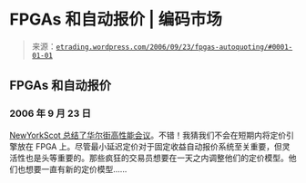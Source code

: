 <!--yml

类别：未分类

日期：2024-05-12 19:49:55

-->

# FPGAs 和自动报价 | 编码市场

> 来源：[`etrading.wordpress.com/2006/09/23/fpgas-autoquoting/#0001-01-01`](https://etrading.wordpress.com/2006/09/23/fpgas-autoquoting/#0001-01-01)

## FPGAs 和自动报价

### 2006 年 9 月 23 日

[NewYorkScot 总结了华尔街高性能会议](http://newyorkscot.wordpress.com/2006/09/20/high-performance-on-wall-st-fpga)。不错！我猜我们不会在短期内将定价引擎放在 FPGA 上。尽管最小延迟定价对于固定收益自动报价系统至关重要，但灵活性也是头等重要的。那些疯狂的交易员想要在一天之内调整他们的定价模型。他们也想要一直有新的定价模型……
